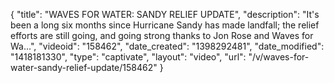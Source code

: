 {
    "title": "WAVES FOR WATER: SANDY RELIEF UPDATE",
    "description": "It's been a long six months since Hurricane Sandy has made landfall; the relief efforts are still going, and going strong thanks to Jon Rose and Waves for Wa...",
    "videoid": "158462",
    "date_created": "1398292481",
    "date_modified": "1418181330",
    "type": "captivate",
    "layout": "video",
    "url": "\/v\/waves-for-water-sandy-relief-update\/158462"
}